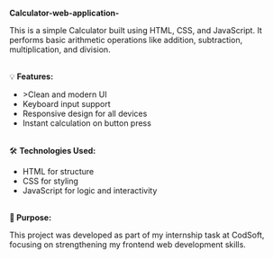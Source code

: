 <b>Calculator-web-application-</b><br>
<p>This is a simple Calculator built using HTML, CSS, and JavaScript. It performs basic arithmetic operations like addition, subtraction, multiplication, and division.</p><br>
💡<b> Features:</b><br>
<ul><li>>Clean and modern UI</li>
<li>Keyboard input support</li>
<li>Responsive design for all devices</li>
<li>Instant calculation on button press</li>
</ul>
<br>
🛠️ <b>Technologies Used:</b><br>
<ul>
  <li>HTML for structure</li>
  <li>CSS for styling</li>
  <li>JavaScript for logic and interactivity</li>
</ul>
<br>
📌<b> Purpose:</b><br>
<p>This project was developed as part of my internship task at CodSoft, focusing on strengthening my frontend web development skills.</p>

